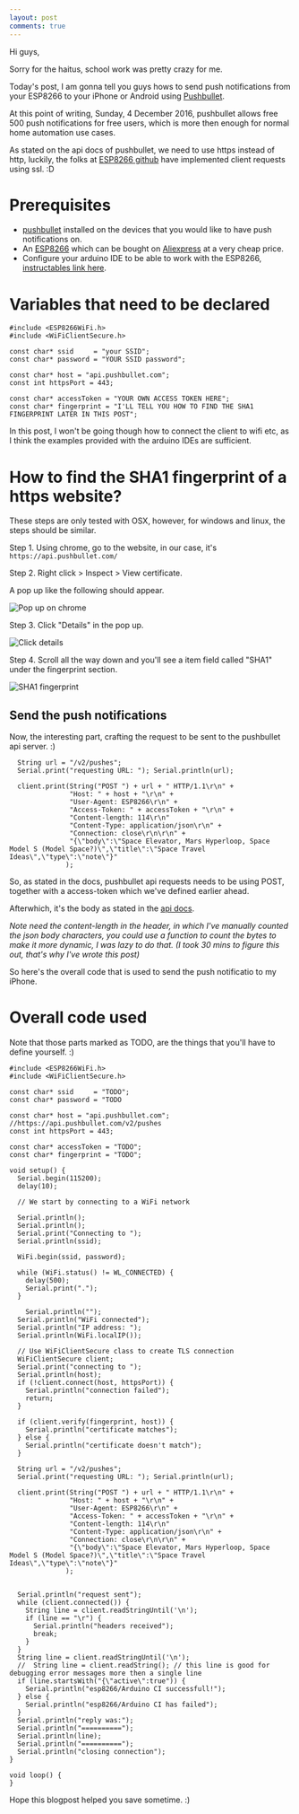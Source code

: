 ```yaml
---
layout: post
comments: true
---
```


Hi guys,

Sorry for the haitus, school work was pretty crazy for me.

Today's post, I am gonna tell you guys hows to send push notifications from your ESP8266 to your iPhone or Android using [Pushbullet](https://www.pushbullet.com/).

At this point of writing, Sunday, 4 December 2016, pushbullet allows free 500 push notifications for free users, which is more then enough for normal home automation use cases.

As stated on the api docs of pushbullet, we need to use https instead of http, luckily, the folks at [ESP8266 github](https://github.com/esp8266/Arduino) have implemented client requests using ssl. :D

# Prerequisites

- [pushbullet](https://www.pushbullet.com/) installed on the devices that you would like to have push notifications on.
- An [ESP8266](https://en.wikipedia.org/wiki/ESP8266) which can be bought on [Aliexpress](http://aliexpress.com) at a very cheap price.
- Configure your arduino IDE to be able to work with the ESP8266, [instructables link here](http://www.instructables.com/id/noobs-guide-to-ESP8266-with-Arduino-Mega-2560-or-U/).

# Variables that need to be declared

```arduino
#include <ESP8266WiFi.h>
#include <WiFiClientSecure.h>

const char* ssid     = "your SSID";
const char* password = "YOUR SSID password";

const char* host = "api.pushbullet.com";
const int httpsPort = 443;

const char* accessToken = "YOUR OWN ACCESS TOKEN HERE";
const char* fingerprint = "I'LL TELL YOU HOW TO FIND THE SHA1 FINGERPRINT LATER IN THIS POST";
```


In this post, I won't be going though how to connect the client to wifi etc, as I think the examples provided with the arduino IDEs are sufficient.

# How to find the SHA1 fingerprint of a https website?

These steps are only tested with OSX, however, for windows and linux, the steps should be similar.

Step 1. Using chrome, go to the website, in our case, it's `https://api.pushbullet.com/`

Step 2. Right click > Inspect > View certificate.

A pop up like the following should appear.

![Pop up on chrome](https://cloud.githubusercontent.com/assets/682923/20860772/31b082f2-b9bb-11e6-801d-9c0d96b809bd.png)


Step 3. Click "Details" in the pop up.

![Click details](https://cloud.githubusercontent.com/assets/682923/20860774/608880ac-b9bb-11e6-9f43-6c3bb2f4046c.png)


Step 4. Scroll all the way down and you'll see a item field called "SHA1" under the fingerprint section.

![SHA1 fingerprint](https://cloud.githubusercontent.com/assets/682923/20863544/e5439460-ba08-11e6-85fb-179c787b06c2.png)


## Send the push notifications

Now, the interesting part, crafting the request to be sent to the pushbullet api server. :)

```arduino
  String url = "/v2/pushes";
  Serial.print("requesting URL: "); Serial.println(url);

  client.print(String("POST ") + url + " HTTP/1.1\r\n" +
               "Host: " + host + "\r\n" +
               "User-Agent: ESP8266\r\n" +
               "Access-Token: " + accessToken + "\r\n" +
               "Content-length: 114\r\n"
               "Content-Type: application/json\r\n" +
               "Connection: close\r\n\r\n" +
               "{\"body\":\"Space Elevator, Mars Hyperloop, Space Model S (Model Space?)\",\"title\":\"Space Travel Ideas\",\"type\":\"note\"}"
              );
```

So, as stated in the docs, pushbullet api requests needs to be using POST, together with a access-token which we've defined earlier ahead.

Afterwhich, it's the body as stated in the [api docs](https://docs.pushbullet.com/#create-push).

*Note need the content-length in the header, in which I've manually counted the json body characters, you could use a function to count the bytes to make it more dynamic, I was lazy to do that. (I took 30 mins to figure this out, that's why I've wrote this post)*

So here's the overall code that is used to send the push notificatio to my iPhone.

# Overall code used

Note that those parts marked as TODO, are the things that you'll have to define yourself. :)

```arduino
#include <ESP8266WiFi.h>
#include <WiFiClientSecure.h>

const char* ssid     = "TODO";
const char* password = "TODO

const char* host = "api.pushbullet.com";
//https://api.pushbullet.com/v2/pushes
const int httpsPort = 443;

const char* accessToken = "TODO";
const char* fingerprint = "TODO";

void setup() {
  Serial.begin(115200);
  delay(10);

  // We start by connecting to a WiFi network

  Serial.println();
  Serial.println();
  Serial.print("Connecting to ");
  Serial.println(ssid);

  WiFi.begin(ssid, password);

  while (WiFi.status() != WL_CONNECTED) {
    delay(500);
    Serial.print(".");
  }

	Serial.println("");
  Serial.println("WiFi connected");
  Serial.println("IP address: ");
  Serial.println(WiFi.localIP());

  // Use WiFiClientSecure class to create TLS connection
  WiFiClientSecure client;
  Serial.print("connecting to ");
  Serial.println(host);
  if (!client.connect(host, httpsPort)) {
    Serial.println("connection failed");
    return;
  }

  if (client.verify(fingerprint, host)) {
    Serial.println("certificate matches");
  } else {
    Serial.println("certificate doesn't match");
  }

  String url = "/v2/pushes";
  Serial.print("requesting URL: "); Serial.println(url);

  client.print(String("POST ") + url + " HTTP/1.1\r\n" +
               "Host: " + host + "\r\n" +
               "User-Agent: ESP8266\r\n" +
               "Access-Token: " + accessToken + "\r\n" +
               "Content-length: 114\r\n"
               "Content-Type: application/json\r\n" +
               "Connection: close\r\n\r\n" +
               "{\"body\":\"Space Elevator, Mars Hyperloop, Space Model S (Model Space?)\",\"title\":\"Space Travel Ideas\",\"type\":\"note\"}"
              );


  Serial.println("request sent");
  while (client.connected()) {
    String line = client.readStringUntil('\n');
    if (line == "\r") {
      Serial.println("headers received");
      break;
    }
  }
  String line = client.readStringUntil('\n');
  //  String line = client.readString(); // this line is good for debugging error messages more then a single line
  if (line.startsWith("{\"active\":true")) {
    Serial.println("esp8266/Arduino CI successfull!");
  } else {
    Serial.println("esp8266/Arduino CI has failed");
  }
  Serial.println("reply was:");
  Serial.println("==========");
  Serial.println(line);
  Serial.println("==========");
  Serial.println("closing connection");
}

void loop() {
}
```

Hope this blogpost helped you save sometime. :)
